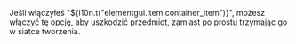 Jeśli włączyłeś "${l10n.t("elementgui.item.container_item")}", możesz włączyć tę opcję, aby uszkodzić przedmiot, zamiast po prostu trzymając go w siatce tworzenia.